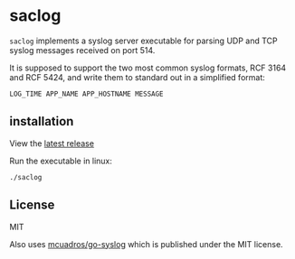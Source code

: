 # saclog

`saclog` implements a syslog server executable for parsing UDP and TCP syslog messages received on port 514.

It is supposed to support the two most common syslog formats, RCF 3164 and RCF 5424, and write them to standard out in a simplified format:

```
LOG_TIME APP_NAME APP_HOSTNAME MESSAGE
```

## installation

View the [latest release](https://github.com/mailsac/saclog/releases/latest)

Run the executable in linux:

```
./saclog
```

## License

MIT

Also uses [mcuadros/go-syslog](https://github.com/mcuadros/go-syslog) which is published under the MIT license.
